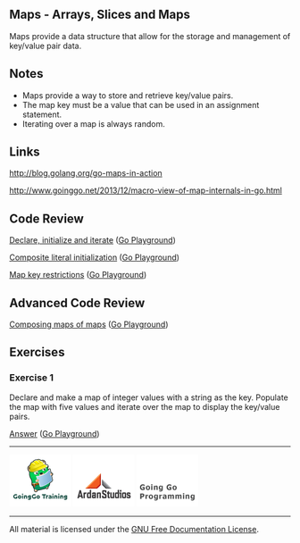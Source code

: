 ## Maps - Arrays, Slices and Maps

Maps provide a data structure that allow for the storage and management of key/value pair data.

## Notes

* Maps provide a way to store and retrieve key/value pairs.
* The map key must be a value that can be used in an assignment statement.
* Iterating over a map is always random.

## Links

http://blog.golang.org/go-maps-in-action

http://www.goinggo.net/2013/12/macro-view-of-map-internals-in-go.html

## Code Review

[Declare, initialize and iterate](example1/example1.go) ([Go Playground](http://play.golang.org/p/voXAyiydFf))

[Composite literal initialization](example2/example2.go) ([Go Playground](http://play.golang.org/p/htR56-yyqC))

[Map key restrictions](example3/example3.go) ([Go Playground](http://play.golang.org/p/0v_VHlYF7f))

## Advanced Code Review

[Composing maps of maps](advanced/example1/example1.go) ([Go Playground](http://play.golang.org/p/pQsoB02pDl))

## Exercises

### Exercise 1

Declare and make a map of integer values with a string as the key. Populate the map with five values and iterate over the map to display the key/value pairs.

[Answer](exercises/exercise1/exercise1.go) ([Go Playground](http://play.golang.org/p/wtQ54cnEpk))

___
[![GoingGo Training](../../00-slides/images/ggt_logo.png)](http://www.goinggotraining.net)
[![Ardan Studios](../../00-slides/images/ardan_logo.png)](http://www.ardanstudios.com)
[![GoingGo Blog](../../00-slides/images/ggb_logo.png)](http://www.goinggo.net)
___
All material is licensed under the [GNU Free Documentation License](https://github.com/ArdanStudios/gotraining/blob/master/LICENSE).